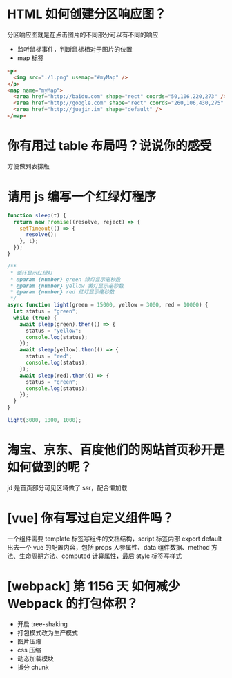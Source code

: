 # HTML 如何创建分区响应图？

分区响应图就是在点击图片的不同部分可以有不同的响应

- 监听鼠标事件，判断鼠标相对于图片的位置
- map 标签

```html
<p>
  <img src="./1.png" usemap="#myMap" />
</p>
<map name="myMap">
  <area href="http://baidu.com" shape="rect" coords="50,106,220,273" />
  <area href="http://google.com" shape="rect" coords="260,106,430,275" />
  <area href="http://juejin.im" shape="default" />
</map>
```

# 你有用过 table 布局吗？说说你的感受

方便做列表排版

# 请用 js 编写一个红绿灯程序

```javascript
function sleep(t) {
  return new Promise((resolve, reject) => {
    setTimeout(() => {
      resolve();
    }, t);
  });
}

/**
 * 循环显示红绿灯
 * @param {number} green 绿灯显示毫秒数
 * @param {number} yellow 黄灯显示毫秒数
 * @param {number} red 红灯显示毫秒数
 */
async function light(green = 15000, yellow = 3000, red = 10000) {
  let status = "green";
  while (true) {
    await sleep(green).then(() => {
      status = "yellow";
      console.log(status);
    });
    await sleep(yellow).then(() => {
      status = "red";
      console.log(status);
    });
    await sleep(red).then(() => {
      status = "green";
      console.log(status);
    });
  }
}

light(3000, 1000, 1000);
```

# 淘宝、京东、百度他们的网站首页秒开是如何做到的呢？

jd 是首页部分可见区域做了 ssr，配合懒加载

# [vue] 你有写过自定义组件吗？

一个组件需要 template 标签写组件的文档结构，script 标签内部 export default 出去一个 vue 的配置内容，包括 props 入参属性、data 组件数据、method 方法、生命周期方法、computed 计算属性，最后 style 标签写样式

# [webpack] 第 1156 天 如何减少 Webpack 的打包体积？

- 开启 tree-shaking
- 打包模式改为生产模式
- 图片压缩
- css 压缩
- 动态加载模块
- 拆分 chunk
